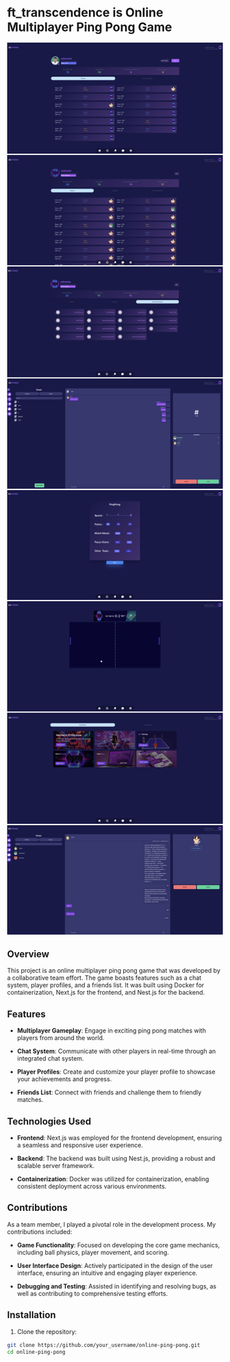 # ft_transcendence is Online Multiplayer Ping Pong Game

![Game Screenshot](Screenshoot/1.png) ![2](Screenshoot/2.png) ![3](Screenshoot/3.png) ![4](Screenshoot/4.png) ![5](Screenshoot/5.png) ![6](Screenshoot/6.png) ![7](Screenshoot/7.png) ![8](Screenshoot/8.png)


## Overview

This project is an online multiplayer ping pong game that was developed by a collaborative team effort. The game boasts features such as a chat system, player profiles, and a friends list. It was built using Docker for containerization, Next.js for the frontend, and Nest.js for the backend.

## Features

- **Multiplayer Gameplay**: Engage in exciting ping pong matches with players from around the world.

- **Chat System**: Communicate with other players in real-time through an integrated chat system.

- **Player Profiles**: Create and customize your player profile to showcase your achievements and progress.

- **Friends List**: Connect with friends and challenge them to friendly matches.

## Technologies Used

- **Frontend**: Next.js was employed for the frontend development, ensuring a seamless and responsive user experience.

- **Backend**: The backend was built using Nest.js, providing a robust and scalable server framework.

- **Containerization**: Docker was utilized for containerization, enabling consistent deployment across various environments.

## Contributions

As a team member, I played a pivotal role in the development process. My contributions included:

- **Game Functionality**: Focused on developing the core game mechanics, including ball physics, player movement, and scoring.

- **User Interface Design**: Actively participated in the design of the user interface, ensuring an intuitive and engaging player experience.

- **Debugging and Testing**: Assisted in identifying and resolving bugs, as well as contributing to comprehensive testing efforts.

## Installation

1. Clone the repository:

```bash
git clone https://github.com/your_username/online-ping-pong.git
cd online-ping-pong
